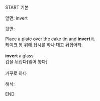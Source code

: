 START
기본

앞면:
invert


뒷면:
<div>Place a plate over the cake tin and <b>invert </b>it. </div><div>케이크 통 위에 접시를 하나 대고 뒤집어라.</div><div><br></div><div><div><b>invert </b>a glass </div><div><div>컵을 뒤집다[엎어 놓다].</div></div></div><div><br></div><div>거꾸로 하다</div>


해석:

END